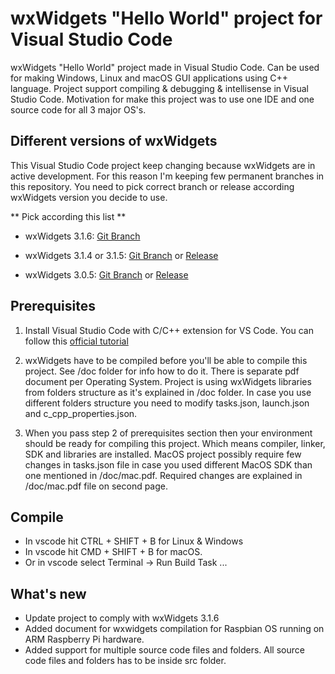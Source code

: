 # wxWidgets "Hello World" project for Visual Studio Code
wxWidgets "Hello World" project made in Visual Studio Code. Can be used for making Windows, Linux and macOS GUI applications using C++ language. Project support compiling & debugging & intellisense in Visual Studio Code. 
Motivation for make this project was to use one IDE and one source code for all 3 major OS's.

## Different versions of wxWidgets
This Visual Studio Code project keep changing because wxWidgets are in active development. For this reason I'm keeping few permanent branches in this repository. You need to pick correct branch or release according wxWidgets version you decide to use. 

** Pick according this list **

- wxWidgets 3.1.6: 
[Git Branch](https://github.com/huckor/wxwidgets-vscode/tree/develop_wx_3.1.6)

- wxWidgets 3.1.4 or 3.1.5: 
[Git Branch](https://github.com/huckor/wxwidgets-vscode/tree/develop_wx_3.1.5) or [Release](https://github.com/huckor/wxwidgets-vscode/releases/tag/wx_3.1.4_v2)

- wxWidgets 3.0.5: 
[Git Branch](https://github.com/huckor/wxwidgets-vscode/tree/develop_wx_3.0.5) or [Release](https://github.com/huckor/wxwidgets-vscode/releases/tag/wx_3.0.5_v2)

## Prerequisites
1. Install Visual Studio Code with C/C++ extension for VS Code. You can follow this [official tutorial](https://code.visualstudio.com/docs/cpp/config-mingw)

2. wxWidgets have to be compiled before you'll be able to compile this project. See /doc folder for info how to do it. There is separate pdf document per Operating System. 
Project is using wxWidgets libraries from folders structure as it's explained in /doc folder. In case you use different folders structure you need to modify tasks.json, launch.json and c_cpp_properties.json.

3. When you pass step 2 of prerequisites section then your environment should be ready for compiling this project. Which means compiler, linker, SDK and libraries are installed. 
MacOS project possibly require few changes in tasks.json file in case you used different MacOS SDK than one mentioned in /doc/mac.pdf. Required changes are explained in /doc/mac.pdf file on second page.

## Compile
* In vscode hit CTRL + SHIFT + B for Linux & Windows
* In vscode hit CMD + SHIFT + B for macOS.
* Or in vscode select Terminal -> Run Build Task ...

## What's new
* Update project to comply with wxWidgets 3.1.6
* Added document for wxwidgets compilation for Raspbian OS running on ARM Raspberry Pi hardware.
* Added support for multiple source code files and folders. All source code files and folders has to be inside src folder.